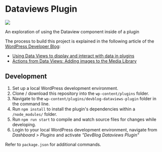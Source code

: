 # Dataviews Plugin

[![](https://img.shields.io/badge/playground-live%20preview-blue?logo=wordpress)](https://playground.wordpress.net/?blueprint-url=https://raw.githubusercontent.com/wptrainingteam/devblog-dataviews-plugin/main/_playground/blueprint.json)

An exploration of using the Dataview component inside of a plugin

The process to build this project is explained in the following article of the [WordPress Developer Blog](https://developer.wordpress.org/news/): 
- [Using Data Views to display and interact with data in plugins](https://developer.wordpress.org/news/2024/08/27/using-data-views-to-display-and-interact-with-data-in-plugins/)
- [Actions from Data Views: Adding images to the Media Library](https://developer.wordpress.org/news/2024/09/23/actions-from-data-views-adding-images-to-the-media-library/)


## Development

1. Set up a local WordPress development environment.
2. Clone / download this repository into the `wp-content/plugins` folder.
3. Navigate to the `wp-content/plugins/devblog-dataviews-plugin` folder in the command line.
4. Run `npm install` to install the plugin's dependencies within a `/node_modules/` folder.
5. Run `npm run start` to compile and watch source files for changes while developing.
6. Login to your local WordPress development environment, navigate from _Dashboard > Plugins_ and activate _"DevBlog Dataviews Plugin"_

Refer to `package.json` for additional commands.
